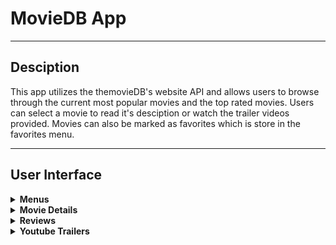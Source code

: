 # MovieDB App
----

## Desciption
This app utilizes the themovieDB's website API and allows users to browse through the current most popular movies and the top rated movies. Users can select a movie to read it's desciption or watch the trailer videos provided. Movies can also be marked as favorites which is store in the favorites menu.

----
## User Interface

<details>
  <summary><b>Menus</b></summary>
  <p>
    <img width=200 src="https://user-images.githubusercontent.com/41648600/56453034-2e0d7480-6309-11e9-878a-6b73ce4f3949.PNG"><img width=200 src="https://user-images.githubusercontent.com/41648600/56453051-63b25d80-6309-11e9-81f3-1854d43ff18d.PNG">
<img width=200 src="https://user-images.githubusercontent.com/41648600/56453037-2ea60b00-6309-11e9-840c-de2cf6feacb7.PNG">
<img width=200 src="https://user-images.githubusercontent.com/41648600/56453033-2e0d7480-6309-11e9-816f-dbd25223f128.PNG">
  </p>
</details>

<details>
  <summary><b>Movie Details</b></summary>
  <p>
    <img width=200 src="https://user-images.githubusercontent.com/41648600/56453035-2e0d7480-6309-11e9-8ca6-fb250db8aca0.PNG">
  </p>
</details>

<details>
  <summary><b>Reviews</b></summary>
  <p>
    <img width=200 src="https://user-images.githubusercontent.com/41648600/56453036-2e0d7480-6309-11e9-9f61-e58769e80347.PNG">
  </p>
</details>

<details>
  <summary><b>Youtube Trailers</b></summary>
  <p>
    <img width=200 src="https://user-images.githubusercontent.com/41648600/56453038-2ea60b00-6309-11e9-9cd5-fcdad459d32a.PNG">
  </p>
</details>


